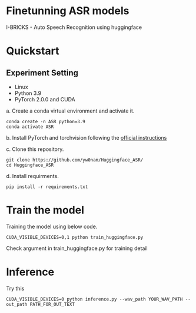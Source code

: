 # Finetunning ASR models

I-BRICKS - Auto Speech Recognition using huggingface

# Quickstart

## Experiment Setting

- Linux
- Python 3.9
- PyTorch 2.0.0 and CUDA

a. Create a conda virtual environment and activate it.

```shell
conda create -n ASR python=3.9
conda activate ASR
```
b. Install PyTorch and torchvision following the [official instructions](https://pytorch.org/)

c. Clone this repository.

```shell
git clone https://github.com/yw0nam/Huggingface_ASR/
cd Huggingface_ASR
```

d. Install requirments.

```shell
pip install -r requirements.txt
```

# Train the model

Training the model using below code.

```
CUDA_VISIBLE_DEVICES=0,1 python train_huggingface.py
```

Check argument in train_huggingface.py for training detail 

# Inference

Try this

```
CUDA_VISIBLE_DEVICES=0 python inference.py --wav_path YOUR_WAV_PATH --out_path PATH_FOR_OUT_TEXT
```

